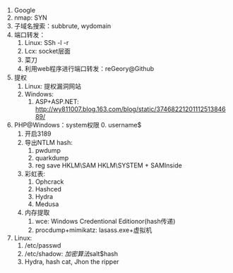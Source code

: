 1. Google
2. nmap: SYN
3. 子域名搜索：subbrute, wydomain
4. 端口转发：
	1. Linux: SSh -l -r
	2. Lcx: socket层面
	3. 菜刀
	4. 利用web程序进行端口转发：reGeory@Github
5. 提权
	1. Linux: 提权漏洞网站
	2. Windows:
		1. ASP+ASP.NET:  http://wy811007.blog.163.com/blog/static/3746822120111251384689/
6. PHP@Windows：system权限
	0. username$
	1. 开启3189
	2. 导出NTLM hash:
		1. pwdump
		2. quarkdump
		3. reg save HKLM\SAM HKLM\SYSTEM + SAMInside
	3. 彩虹表:
		1. Ophcrack
		2. Hashced
		3. Hydra
		4. Medusa
	4. 内存提取
		1. wce: Windows Credentional Editionor(hash传递)
		2. procdump+mimikatz: lasass.exe+虚拟机
7. Linux:
	1. /etc/passwd
	2. /etc/shadow: $加密算法$salt$hash
	3. Hydra, hash cat, Jhon the ripper
